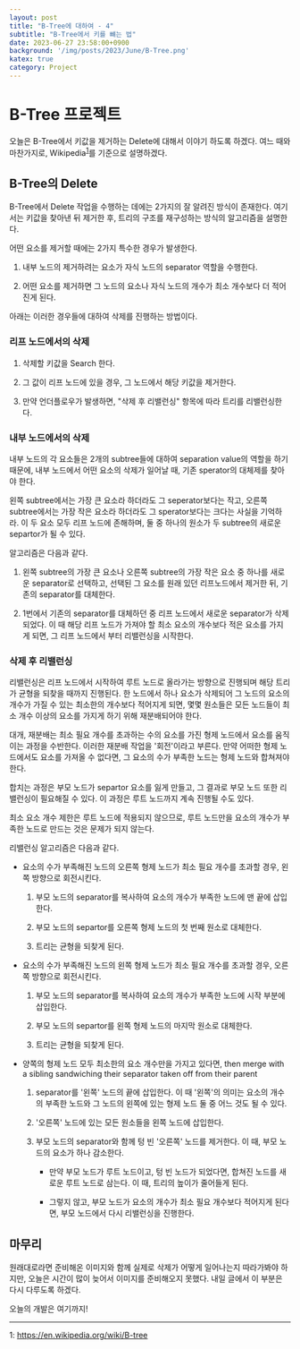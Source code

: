 ```yaml
---
layout: post
title: "B-Tree에 대하여 - 4"
subtitle: "B-Tree에서 키를 뺴는 법"
date: 2023-06-27 23:58:00+0900
background: '/img/posts/2023/June/B-Tree.png'
katex: true
category: Project
---
```


# B-Tree 프로젝트

오늘은 B-Tree에서 키값을 제거하는 Delete에 대해서 이야기 하도록 하겠다. 여느 때와 마찬가지로, Wikipedia<sup>[1](#footnote_1)</sup>를 기준으로 설명하겠다.

## B-Tree의 Delete

B-Tree에서 Delete 작업을 수행하는 데에는 2가지의 잘 알려진 방식이 존재한다. 여기서는 키값을 찾아낸 뒤 제거한 후, 트리의 구조를 재구성하는 방식의 알고리즘을 설명한다.

어떤 요소를 제거할 때에는 2가지 특수한 경우가 발생한다.

1. 내부 노드의 제거하려는 요소가 자식 노드의 separator 역할을 수행한다.

2. 어떤 요소를 제거하면 그 노드의 요소나 자식 노드의 개수가 최소 개수보다 더 적어진게 된다.

아래는 이러한 경우들에 대하여 삭제를 진행하는 방법이다.

### 리프 노드에서의 삭제

1. 삭제할 키값을 Search 한다.

2. 그 값이 리프 노드에 있을 경우, 그 노드에서 해당 키값을 제거한다.

3. 만약 언더플로우가 발생하면, "삭제 후 리밸런싱" 항목에 따라 트리를 리밸런싱한다.

### 내부 노드에서의 삭제

내부 노드의 각 요소들은 2개의 subtree들에 대하여 separation value의 역할을 하기 때문에, 내부 노드에서 어떤 요소의 삭제가 일어날 때, 기존 sperator의 대체제를 찾아야 한다.

왼쪽 subtree에서는 가장 큰 요소라 하더라도 그 seperator보다는 작고, 오른쪽 subtree에서는 가장 작은 요소라 하더라도 그 sperator보다는 크다는 사실을 기억하라. 이 두 요소 모두 리프 노드에 존해하며, 둘 중 하나의 원소가 두 subtree의 새로운 separtor가 될 수 있다.

알고리즘은 다음과 같다.

1. 왼쪽 subtree의 가장 큰 요소나 오른쪽 subtree의 가장 작은 요소 중 하나를 새로운 separator로 선택하고, 선택된 그 요소를 원래 있던 리프노드에서 제거한 뒤, 기존의 separator를 대체한다.

2. 1번에서 기존의 separator를 대체하던 중 리프 노드에서 새로운 separator가 삭제되었다. 이 때 해당 리프 노드가 가져야 할 최소 요소의 개수보다 적은 요소를 가지게 되면, 그 리프 노드에서 부터 리밸런싱을 시작한다.

### 삭제 후 리밸런싱

리밸런싱은 리프 노드에서 시작하여 루트 노드로 올라가는 방향으로 진행되며 해당 트리가 균형을 되찾을 때까지 진행된다. 한 노드에서 하나 요소가 삭제되어 그 노드의 요소의 개수가 가질 수 있는 최소한의 개수보다 적어지게 되면, 몇몇 원소들은 모든 노드들이 최소 개수 이상의 요소를 가지게 하기 위해 재분배되어야 한다.

대개, 재분배는 최소 필요 개수를 초과하는 수의 요소를 가진 형제 노드에서 요소를 움직이는 과정을 수반한다. 이러한 재분배 작업을 '회전'이라고 부른다. 만약 어떠한 형제 노드에서도 요소를 가져올 수 없다면, 그 요소의 수가 부족한 노드는 형제 노드와 합쳐져야 한다. 

합치는 과정은 부모 노드가 separtor 요소를 잃게 만들고, 그 결과로 부모 노드 또한 리밸런싱이 필요해질 수 있다. 이 과정은 루트 노드까지 계속 진행될 수도 있다.

최소 요소 개수 제한은 루트 노드에 적용되지 않으므로, 루트 노드만을 요소의 개수가 부족한 노드로 만드는 것은 문제가 되지 않는다.

리밸런싱 알고리즘은 다음과 같다.

* 요소의 수가 부족해진 노드의 오른쪽 형제 노드가 최소 필요 개수를 초과할 경우, 왼쪽 방향으로 회전시킨다.

    1. 부모 노드의 separator를 복사하여 요소의 개수가 부족한 노드에 맨 끝에 삽입한다.
    
    2. 부모 노드의 separtor를 오른쪽 형제 노드의 첫 번째 원소로 대체한다.

    3. 트리는 균형을 되찾게 된다.

* 요소의 수가 부족해진 노드의 왼쪽 형제 노드가 최소 필요 개수를 초과할 경우, 오른쪽 방향으로 회전시킨다.

    1. 부모 노드의 separator를 복사하여 요소의 개수가 부족한 노드에 시작 부분에 삽입한다.

    2. 부모 노드의 separtor를 왼쪽 형제 노드의 마지막 원소로 대체한다.

    3. 트리는 균형을 되찾게 된다.

* 양쪽의 형제 노드 모두 최소한의 요소 개수만을 가지고 있다면, then merge with a sibling sandwiching their separator taken off from their parent

    1. separator를 '왼쪽' 노드의 끝에 삽입한다. 이 때 '왼쪽'의 의미는 요소의 개수의 부족한 노드와 그 노드의 왼쪽에 있는 형제 노드 둘 중 어느 것도 될 수 있다.

    2. '오른쪽' 노드에 있는 모든 원소들을 왼쪽 노드에 삽입한다.

    3. 부모 노드의 separator와 함께 텅 빈 '오른쪽' 노드를 제거한다. 이 때, 부모 노드의 요소가 하나 감소한다.

        * 만약 부모 노드가 루트 노드이고, 텅 빈 노드가 되었다면, 합쳐진 노드를 새로운 루트 노드로 삼는다. 이 때, 트리의 높이가 줄어들게 된다.

        * 그렇지 않고, 부모 노드가 요소의 개수가 최소 필요 개수보다 적어지게 된다면, 부모 노드에서 다시 리밸런싱을 진행한다.

## 마무리

원래대로라면 준비해온 이미지와 함께 실제로 삭제가 어떻게 일어나는지 따라가봐야 하지만, 오늘은 시간이 많이 늦어서 이미지를 준비해오지 못했다. 내일 글에서 이 부분은 다시 다루도록 하겠다.

오늘의 개발은 여기까지!

- - -
<a name="footnote_1">1</a>: <https://en.wikipedia.org/wiki/B-tree>  